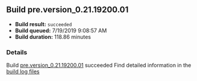 ## Build pre.version_0.21.19200.01
- **Build result:** `succeeded`
- **Build queued:** 7/19/2019 9:08:57 AM
- **Build duration:** 118.86 minutes
### Details
Build [pre.version_0.21.19200.01](https://winappstudio.visualstudio.com/web/build.aspx?pcguid=a4ef43be-68ce-4195-a619-079b4d9834c2&builduri=vstfs%3a%2f%2f%2fBuild%2fBuild%2f29862) succeeded
Find detailed information in the [build log files](https://uwpctdiags.blob.core.windows.net/buildlogs/pre.version_0.21.19200.01_logs.zip)
